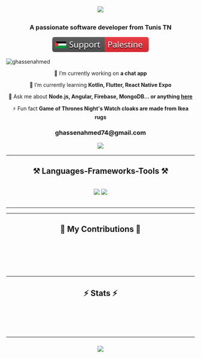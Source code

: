 <h1 align="center">
    <img src="https://readme-typing-svg.herokuapp.com/?font=Righteous&size=35&center=true&vCenter=true&width=500&height=70&duration=4000&lines=Hi+There!+👋;+I'm+Ghassen+Ahmed!;" />
</h1>
<h3 align="center">A passionate software developer from Tunis TN</h3>
<p align="center">
  <a href="https://www.map.org.uk"><img src="https://raw.githubusercontent.com/Ademking/Support-Palestine/main/Support-Palestine.svg" alt="Support Palestine"></a>
<p align="left"> <img src="https://komarev.com/ghpvc/?username=ghassenahmed&label=Profile%20views&color=0e75b6&style=flat" alt="ghassenahmed" /> </p>


<div align="center">
 
 🔭 I’m currently working on **a chat app**
 
 🌱 I’m currently learning **Kotlin, Flutter, React Native Expo**

 💬 Ask me about **Node.js, Angular, Firebase, MongoDB... or anything [here](https://github.com/salesp07/salesp07/issues)**

 ⚡ Fun fact **Game of Thrones Night's Watch cloaks are made from Ikea rugs**
 
 </div>
 
<div align="center"> 
 <h3>ghassenahmed74@gmail.com</h3>
  <a href="https://www.linkedin.com/in/ghassen-ahmed-563465259/" target="_blank">
    <img src="https://img.shields.io/badge/LinkedIn-0077B5?style=for-the-badge&logo=linkedin&logoColor=white" target="_blank" />
  </a>

</div>
<hr/>
<h2 align="center">⚒️ Languages-Frameworks-Tools ⚒️</h2>
<br/>
<div align="center">
    <img src="https://skillicons.dev/icons?i=vuejs,bootstrap,html,css,vscode,github,git,linux,kotlin,flutter" />
    <img src="https://skillicons.dev/icons?i=nodejs,python,javascript,typescript,express,mongodb,c,java,mysql,angular,laravel,php" /><br>
</div>

<br/>
<hr/>

 <hr/>
<div align="center">
  <h2>🐍 My Contributions 🐍</h2>
  <br>


  
  <br/><br/><br/>
</div>

<hr/>
<h2 align="center">⚡ Stats ⚡</h2>
<br>
<div align=center>
 
</div>

<br/><br/>
<hr/>

<h3 align="center">
    <img src="https://readme-typing-svg.herokuapp.com/?font=Righteous&size=25&center=true&vCenter=true&width=500&height=70&duration=4000&lines=Thanks+for+visiting!+✌️;+Shoot+me+a+message+on+Linkedin!;I'm+always+down+to+collab+:)">
</h3>

<br/>
